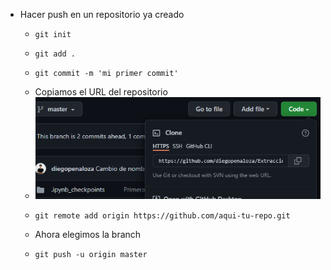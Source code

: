 - Hacer push en un repositorio ya creado
	- ```git
	  git init
	  ```
	- ```git
	  git add .
	  ```
	- ```git
	  git commit -m 'mi primer commit'
	  ```
	- Copiamos el URL del repositorio
	- ![image.png](../assets/image_1641219709894_0.png)
	- ```git
	  git remote add origin https://github.com/aqui-tu-repo.git
	  ```
	- Ahora elegimos la branch
	- ```git
	  git push -u origin master
	  ```